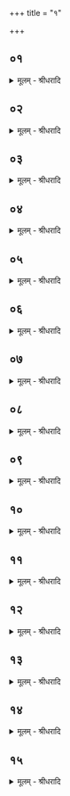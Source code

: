 +++
title = "१"

+++


## ०१
<details><summary>मूलम् - श्रीधरादि</summary>

व्वनीवाह्ये᳘ताग्निं बि᳘भ्रदि᳘त्याहुः॥  
(र्दे) देवाश्चा᳘सुराश्चोभ᳘ये प्राजापत्या᳘ ऽअस्पर्द्धन्त ते᳘ देवा᳘श्चक्रम᳘चरञ्छालम᳘सुरा ऽआसंस्ते᳘ देवा᳘श्चक्रे᳘ण च᳘रन्त ऽएतत्क᳘र्मापश्यंश्चक्रे᳘ण हि वै᳘ देवाश्च᳘रन्त ऽएतत्कर्मा᳘पश्यंस्त᳘स्माद᳘नस ऽएव᳘ पौरोडाशे᳘षु य᳘जूᳫँ᳭ष्य᳘नसो ऽग्नौ[[!!]]॥
</details>

## ०२
<details><summary>मूलम् - श्रीधरादि</summary>

स यो᳘ व्वनीवाह्य᳘ते॥  
देवान्क᳘र्मणैति दै᳘वᳫँ᳭ हास्य क᳘र्म कृतं᳘ भवत्य᳘थ यो न᳘ व्वनीवाह्यते᳘ ऽसुरान् क᳘र्मणैत्यसुर्यᳫँ᳭ हास्य क᳘र्म कृतं᳘ भवति॥
</details>

## ०३
<details><summary>मूलम् - श्रीधरादि</summary>

तद्धै᳘क ऽआहुः॥  
स्वयं वा᳘ ऽएष᳘ व्वनीवाहितो᳘ व्विष्णुक्रमैर्व्वा᳘ ऽएष᳘ प्रया᳘ति व्वात्सप्रेणा᳘वस्यती᳘ति न त᳘था व्विद्याद्दै᳘वं वा᳘ ऽअस्य त᳘त्प्रया᳘णं य᳘द्विष्णुक्रमा दै᳘वमवसा᳘नं य᳘द्वात्सप्रम᳘थास्येदं᳘ मानुषं᳘ प्रया᳘णं य᳘दिदं᳘ प्रया᳘ति मानुष᳘मवसा᳘नं य᳘दवस्य᳘ति॥
</details>

## ०४
<details><summary>मूलम् - श्रीधरादि</summary>

प्रजा᳘पतिरे᳘षो ऽग्निः᳘॥  
(रु) उभ᳘यम्वेत᳘त्प्रजा᳘पतिर्य᳘च्च देवा य᳘च्च मनु᳘ष्यास्तद्य᳘द्विष्णुक्रमवात्सप्रे भ᳘वतो य᳘द्वे᳘वास्य दै᳘वᳫँ᳭ रूपं त᳘दस्य ते᳘न सं᳘स्करोत्य᳘थ य᳘द्वनीवाह्य᳘ते य᳘दे᳘वास्य मानुष᳘ᳫँ᳘ रूपं त᳘दस्य ते᳘न सं᳘स्करोति स᳘ ह वा᳘ ऽएतᳫँ᳭ स᳘र्व्वं कृत्स्नं᳘ प्रजा᳘पतिᳫँ᳭ सं᳘स्करोति य᳘ ऽएवं᳘ विद्वा᳘न्वनीवाह्य᳘ते त᳘स्मादु व्वनीवाह्ये᳘तैव[[!!]]॥
</details>

## ०५
<details><summary>मूलम् - श्रीधरादि</summary>

स यद᳘हः प्रयास्यन्त्स्यात्[[!!]]॥  
(त्त) तद᳘हरुत्तर᳘तो ऽग्नेः प्राग᳘न ऽउपस्थाप्या᳘थास्मिन्त्समि᳘धमा᳘दधात्येतद्वा᳘ ऽएनं देवा᳘ ऽएष्य᳘न्तं पुर᳘स्ताद᳘न्नेनाप्रीणन्नेत᳘या समि᳘धा त᳘थै᳘वैनमय᳘मेत᳘देष्य᳘न्तं पुर᳘स्ताद᳘न्नेन प्रीणात्येत᳘या समि᳘धा॥
</details>

## ०६
<details><summary>मूलम् - श्रीधरादि</summary>

समि᳘धा ऽग्निं᳘ दुवस्यते᳘ति॥  
समि᳘धा ऽग्निं[[!!]] नमस्यते᳘त्येत᳘द्धृतै᳘र्बोधयता᳘तिथिमा ऽस्मिन्हव्या᳘[[!!]] जुहोतने᳘ति घृतैर᳘ह बोध᳘यता᳘तिथि᳘मो ऽअस्मिह्नव्या᳘नि जुहुते᳘त्येत᳘द्बुद्ध᳘वत्येत्या᳘यै᳘ ह्येनमेत᳘द्बोध᳘यति॥
</details>

## ०७
<details><summary>मूलम् - श्रीधरादि</summary>

(त्य᳘) अ᳘थैनमु᳘द्यच्छति॥  
(त्यु᳘) उ᳘दु त्वा व्वि᳘श्वे देवा ऽअ᳘ग्ने भ᳘रन्तु चि᳘त्तिभिरि᳘ति व्वि᳘श्वे वा᳘ ऽएतम᳘ग्रे देवाश्चि᳘त्तिभिरु᳘दभरन्नेत᳘द्ध्येषां तदा᳘ चित्तमा᳘सीत्त᳘थै᳘वैनमय᳘मेतच्चि᳘त्तिभिरु᳘द्भरत्येत᳘द्ध्यस्य[[!!]] तदा᳘ चित्तं भ᳘वति स᳘ नो भव शिवस्त्व᳘ᳫँ᳘ सुप्र᳘तीको व्विभा᳘वसुरि᳘ति य᳘थैव य᳘जुस्त᳘था ब᳘न्धुस्तं᳘ दक्षिणत ऽउ᳘दञ्चमा᳘दधाति त᳘स्योक्तो ब᳘न्धुः स्थाल्यां गा᳘र्हपत्यᳫँ᳭ समुप्या᳘परमा᳘दधाति स य᳘दि काम᳘येतोपा᳘धिरोहेत्पार्श्वतो᳘ वा व्व्रजेत्॥
</details>

## ०८
<details><summary>मूलम् - श्रीधरादि</summary>

(द᳘) अ᳘थानड्वा᳘हौ युनक्ति॥  
दक्षिणमग्रे᳘ ऽथ सव्य᳘मेवं᳘ देव᳘त्रेतर᳘था मानुषे स यां का᳘ञ्च दि᳘शं यास्यन्त्स्यात्प्रा᳘ङेवा᳘ग्रे प्र᳘यायात्प्रा᳘ची हि दि᳘गग्नेः स्वा᳘मेव तद्दि᳘शम᳘नु प्र᳘याति॥
</details>

## ०९
<details><summary>मूलम् - श्रीधरादि</summary>

प्रे᳘दग्ने ज्यो᳘तिष्मान्याहि॥  
शिवे᳘भिरर्चि᳘भिष्ट्वामि᳘ति प्रे᳘दग्ने त्वं ज्यो᳘तिष्मान्याहि शिवे᳘भिरर्चि᳘भिर्द्दीप्यमानैरि᳘त्येत᳘द्बृह᳘द्भिर्भानु᳘भिर्भा᳘सन्मा᳘ हिᳫँ᳭सीस्त᳘न्वा प्रजा ऽइ᳘ति बृह᳘द्भिरर्चि᳘भिर्द्दी᳘प्यमानैर्मा᳘ हिᳫँ᳭सीरात्म᳘ना प्रजा ऽइ᳘त्येतत्[[!!]]॥
</details>

## १०
<details><summary>मूलम् - श्रीधरादि</summary>

(त्स᳘) स᳘ यदा᳘ ऽक्ष ऽउत्स᳘र्जेत्॥  
(द᳘) अ᳘थैतद्य᳘जुर्जपेदसु᳘र्या वा᳘ ऽएषा वाग्या᳘ ऽक्षस्य ता᳘मेत᳘च्छमयति ता᳘मेत᳘द्देवत्रा᳘ करोति॥
</details>

## ११
<details><summary>मूलम् - श्रीधरादि</summary>

य᳘द्वे᳘वैतद्य᳘जुर्ज᳘पति॥  
य᳘स्मिन्वै क᳘स्मिंश्चा᳘हिते᳘ ऽक्ष ऽउत्स᳘र्जति त᳘स्यैव सा व्वा᳘ग्भवति तद्य᳘दग्नावा᳘हिते᳘ ऽक्ष ऽउत्स᳘र्जत्यग्ने᳘रेव सा व्वा᳘ग्भवत्यग्नि᳘मेव त᳘द्देवा ऽउ᳘पास्तुवन्नु᳘पामहयंस्त᳘थै᳘वैनमय᳘मेतदुपस्तौत्यु᳘पमहयत्य᳘क्रन्ददग्नि᳘[[!!]] स्तन᳘यन्निव द्यौरि᳘ति त᳘स्योक्तो ब᳘न्धुः॥
</details>

## १२
<details><summary>मूलम् - श्रीधरादि</summary>

स य᳘दि पुरा᳘ व्वसत्यै᳘ व्विमुञ्चेत[[!!]]॥  
(ता᳘) अ᳘नस्ये᳘वाग्निः᳘ स्याद᳘थ यदा᳘ वसत्यै᳘ व्विमुञ्चे᳘त प्राग᳘न ऽउपस्था᳘प्योत्तरत᳘ ऽउद्धत्या᳘वोक्षति य᳘त्रैनमुपावह᳘रति तं᳘ दक्षिणत ऽउ᳘दञ्चमुपा᳘वहरति त᳘स्योक्तो ब᳘न्धुः॥
</details>

## १३
<details><summary>मूलम् - श्रीधरादि</summary>

(र᳘) अ᳘थास्मिन्त्समि᳘धमा᳘दधाति॥  
(त्ये) एतद्वा᳘ ऽएनं देवा᳘ ऽईयिवा᳘ᳫँ᳘समुप᳘रिष्टाद᳘न्नेनाप्रीणन्नेत᳘या समि᳘धा त᳘थै᳘वैनमय᳘मेत᳘दीयिवा᳘ᳫँ᳘समुप᳘रिष्टाद᳘न्नेन प्रीणात्येत᳘या समि᳘धा॥
</details>

## १४
<details><summary>मूलम् - श्रीधरादि</summary>

प्र᳘प्राय᳘मग्नि᳘र्भरत᳘स्य शृण्व ऽइ᳘ति॥  
प्रजा᳘पतिर्व्वै᳘ भरतः स᳘ हीदᳫँ᳭ स᳘र्व्वं बिभ᳘र्ति व्वि यत्सू᳘र्यो न रो᳘चते बृहद्भा ऽइ᳘ति व्वि यत्सू᳘र्य ऽइव रो᳘चते बृहद्भा ऽइ᳘त्येत᳘दभि यः᳘ पूरुं पृ᳘तनासु तस्थावि᳘ति पूरु᳘र्ह ना᳘मासुररक्षस᳘मास त᳘मग्निः पृ᳘तनास्वभि᳘तष्ठौ दीदा᳘य दै᳘व्यो ऽअतिथिः शिवो᳘ न ऽइ᳘ति दी᳘प्यमानो दैवो᳘ ऽतिथिः शिवो᳘ न ऽइ᳘त्येत᳘त्स्थित᳘वत्या व्वसत्यै᳘ ह्येनं त᳘त्स्थाप᳘यति॥
</details>

## १५
<details><summary>मूलम् - श्रीधरादि</summary>

(त्य) अथा᳘तः सम्प᳘देव᳘॥  
समि᳘धं प्रथमेना᳘दधात्यु᳘द्यच्छत्ये᳘केन प्र᳘यात्ये᳘केना᳘क्षमे᳘केना᳘नुमन्त्रयते समि᳘धमेव᳘ पञ्चमेना᳘दधाति तत्प᳘ञ्च प᳘ञ्चचितिको ऽग्निः प᳘ञ्च ऽर्त᳘वः संव्वत्सरः᳘ संव्वत्स᳘रो ऽग्निर्या᳘वानग्निर्या᳘वत्यस्य मा᳘त्रा ता᳘वत्त᳘द्भवति॥
</details>